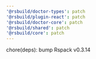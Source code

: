 ```yaml
---
'@rsbuild/doctor-types': patch
'@rsbuild/plugin-react': patch
'@rsbuild/doctor-core': patch
'@rsbuild/shared': patch
'@rsbuild/core': patch
---
```


chore(deps): bump Rspack v0.3.14
